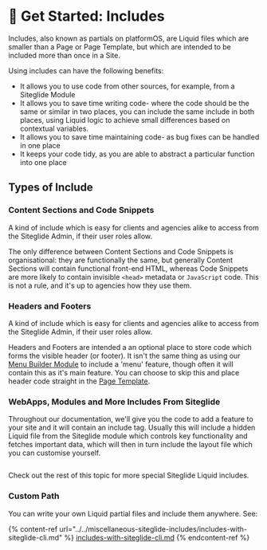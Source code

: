 # 🚀 Get Started: Includes

Includes, also known as partials on platformOS, are Liquid files which are smaller than a Page or Page Template, but which are intended to be included more than once in a Site.

Using includes can have the following benefits:

* It allows you to use code from other sources, for example, from a Siteglide Module
* It allows you to save time writing code- where the code should be the same or similar in two places, you can include the same include in both places, using Liquid logic to achieve small differences based on contextual variables.&#x20;
* It allows you to save time maintaining code- as bug fixes can be handled in one place
* It keeps your code tidy, as you are able to abstract a particular function into one place

## Types of Include

### Content Sections and Code Snippets

A kind of include which is easy for clients and agencies alike to access from the Siteglide Admin, if their user roles allow.&#x20;

The only difference between Content Sections and Code Snippets is organisational: they are functionally the same, but generally Content Sections will contain functional front-end HTML, whereas Code Snippets are more likely to contain invisible `<head>` metadata or `JavaScript` code. This is not a rule, and it's up to agencies how they use them.

### Headers and Footers

A kind of include which is easy for clients and agencies alike to access from the Siteglide Admin, if their user roles allow.&#x20;

Headers and Footers are intended a an optional place to store code which forms the visible header (or footer). It isn't the same thing as using our [Menu Builder Module](../../menu-builder/introduction.md) to include a 'menu' feature, though often it will contain this as it's main feature. You can choose to skip this and place header code straight in the [Page Template](../../pages-and-page-templates/get-started-pages/page-templates.md).

### WebApps, Modules and More Includes From Siteglide

Throughout our documentation, we'll give you the code to add a feature to your site and it will contain an include tag. Usually this will include a hidden Liquid file from the Siteglide module which controls key functionality and fetches important data, which will then in turn include the layout file which you can customise yourself.

<img src="../../.gitbook/assets/file.excalidraw.svg" alt="" class="gitbook-drawing">

Check out the rest of this topic for more special Siteglide Liquid includes.

### Custom Path

You can write your own Liquid partial files and include them anywhere. See:

{% content-ref url="../../miscellaneous-siteglide-includes/includes-with-siteglide-cli.md" %}
[includes-with-siteglide-cli.md](../../miscellaneous-siteglide-includes/includes-with-siteglide-cli.md)
{% endcontent-ref %}


